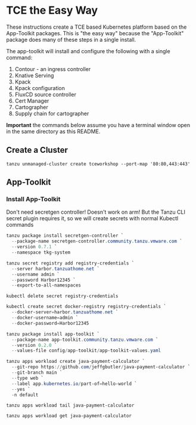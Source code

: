 # TCE the Easy Way

These instructions create a TCE based Kubernetes platform based on the App-Toolkit packages.
This is "the easy way" because the "App-Toolkit" package does many of these steps in a
single install.

The app-toolkit will install and configure the following with a single command:

1. Contour - an ingress controller
1. Knative Serving
1. Kpack
1. Kpack configuration
1. FluxCD source controller
1. Cert Manager
1. Cartographer
1. Supply chain for cartographer

**Important** the commands below assume you have a terminal window open in the same directory as this README.

## Create a Cluster

```shell
tanzu unmanaged-cluster create tceworkshop --port-map '80:80,443:443'
```

## App-Toolkit
### Install App-Toolkit

Don't need secretgen controller! Doesn't work on arm! But the Tanzu CLI secret plugin requires it,
so we will create secrets with normal Kubectl commands

```powershell
tanzu package install secretgen-controller `
  --package-name secretgen-controller.community.tanzu.vmware.com `
  --version 0.7.1 `
  --namespace tkg-system
```

```powershell
tanzu secret registry add registry-credentials `
  --server harbor.tanzuathome.net `
  --username admin `
  --password Harbor12345 `
  --export-to-all-namespaces
```


```shell
kubectl delete secret registry-credentials
```

```powershell
kubectl create secret docker-registry registry-credentials `
  --docker-server=harbor.tanzuathome.net `
  --docker-username=admin `
  --docker-password=Harbor12345
```

```powershell
tanzu package install app-toolkit `
  --package-name app-toolkit.community.tanzu.vmware.com `
  --version 0.2.0 `
  --values-file config/app-toolkit/app-toolkit-values.yaml
```

```powershell
tanzu apps workload create java-payment-calculator `
  --git-repo https://github.com/jeffgbutler/java-payment-calculator `
  --git-branch main `
  --type web `
  --label app.kubernetes.io/part-of=hello-world `
  --yes `
  -n default
```

```shell
tanzu apps workload tail java-payment-calculator
```

```shell
tanzu apps workload get java-payment-calculator
```
